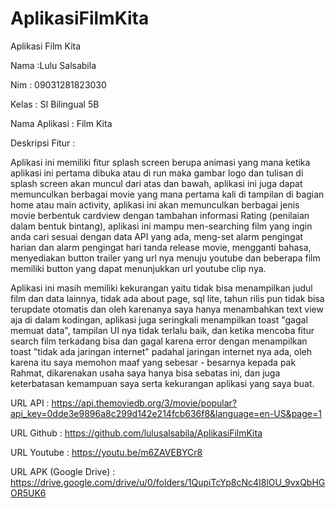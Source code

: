 # AplikasiFilmKita
Aplikasi Film Kita

Nama :Lulu Salsabila

Nim : 09031281823030

Kelas : SI Bilingual 5B


Nama Aplikasi : Film Kita


Deskripsi Fitur :

Aplikasi ini memiliki fitur splash screen berupa animasi yang mana ketika aplikasi ini pertama dibuka atau di run maka gambar logo dan tulisan di splash screen akan muncul dari atas dan bawah, aplikasi ini juga dapat memunculkan berbagai movie yang mana pertama kali di tampilan di bagian home atau main activity, aplikasi ini akan memunculkan berbagai jenis movie berbentuk cardview dengan tambahan informasi Rating (penilaian dalam bentuk bintang), aplikasi ini mampu men-searching film yang ingin anda cari sesuai dengan data API yang ada, meng-set alarm pengingat harian dan alarm pengingat hari tanda release movie, mengganti bahasa, menyediakan button trailer yang url nya menuju youtube dan beberapa film memiliki button yang dapat menunjukkan url youtube clip nya. 

Aplikasi ini masih memiliki kekurangan yaitu tidak bisa menampilkan judul film dan data lainnya, tidak ada about page, sql lite, tahun rilis pun tidak bisa terupdate otomatis dan oleh karenanya saya hanya menambahkan text view  aja  di dalam kodingan, aplikasi juga seringkali menampilkan toast "gagal memuat data", tampilan UI nya tidak terlalu baik, dan ketika mencoba fitur search film terkadang bisa dan gagal karena error dengan menampilkan toast "tidak ada jaringan internet" padahal jaringan internet nya ada, oleh karena itu saya memohon maaf yang sebesar - besarnya kepada pak Rahmat, dikarenakan usaha saya hanya bisa sebatas ini, dan juga keterbatasan kemampuan saya serta kekurangan aplikasi yang saya buat.


URL API : https://api.themoviedb.org/3/movie/popular?api_key=0dde3e9896a8c299d142e214fcb636f8&language=en-US&page=1

URL Github : https://github.com/lulusalsabila/AplikasiFilmKita

URL Youtube : https://youtu.be/m6ZAVEBYCr8

URL APK (Google Drive) : https://drive.google.com/drive/u/0/folders/1QupiTcYp8cNc4I8lOU_9vxQbHGOR5UK6



